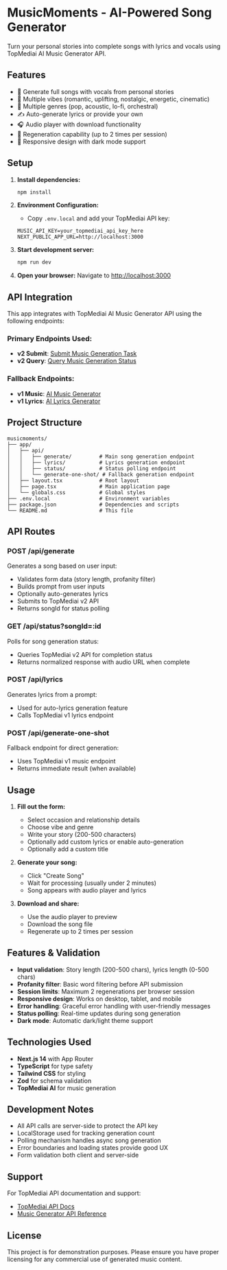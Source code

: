 # MusicMoments - AI-Powered Song Generator

Turn your personal stories into complete songs with lyrics and vocals using TopMediai AI Music Generator API.

## Features

- 🎵 Generate full songs with vocals from personal stories
- 🎨 Multiple vibes (romantic, uplifting, nostalgic, energetic, cinematic)
- 🎼 Multiple genres (pop, acoustic, lo-fi, orchestral)
- ✍️ Auto-generate lyrics or provide your own
- 🎧 Audio player with download functionality
- 🔄 Regeneration capability (up to 2 times per session)
- 📱 Responsive design with dark mode support

## Setup

1. **Install dependencies:**
   ```bash
   npm install
   ```

2. **Environment Configuration:**
   - Copy `.env.local` and add your TopMediai API key:
   ```
   MUSIC_API_KEY=your_topmediai_api_key_here
   NEXT_PUBLIC_APP_URL=http://localhost:3000
   ```

3. **Start development server:**
   ```bash
   npm run dev
   ```

4. **Open your browser:**
   Navigate to [http://localhost:3000](http://localhost:3000)

## API Integration

This app integrates with TopMediai AI Music Generator API using the following endpoints:

### Primary Endpoints Used:
- **v2 Submit**: [Submit Music Generation Task](https://docs.topmediai.com/api-reference/ai-music-generator/submit-the-music-generation-task)
- **v2 Query**: [Query Music Generation Status](https://docs.topmediai.com/api-reference/ai-music-generator/querying-the-music-generation-status)

### Fallback Endpoints:
- **v1 Music**: [AI Music Generator](https://docs.topmediai.com/api-reference/ai-music-generator/ai-music-generator)
- **v1 Lyrics**: [AI Lyrics Generator](https://docs.topmediai.com/api-reference/ai-music-generator/ai-lyrics)

## Project Structure

```
musicmoments/
├── app/
│   ├── api/
│   │   ├── generate/         # Main song generation endpoint
│   │   ├── lyrics/           # Lyrics generation endpoint
│   │   ├── status/           # Status polling endpoint
│   │   └── generate-one-shot/ # Fallback generation endpoint
│   ├── layout.tsx            # Root layout
│   ├── page.tsx              # Main application page
│   └── globals.css           # Global styles
├── .env.local                # Environment variables
├── package.json              # Dependencies and scripts
└── README.md                 # This file
```

## API Routes

### POST /api/generate
Generates a song based on user input:
- Validates form data (story length, profanity filter)
- Builds prompt from user inputs
- Optionally auto-generates lyrics
- Submits to TopMediai v2 API
- Returns songId for status polling

### GET /api/status?songId=:id
Polls for song generation status:
- Queries TopMediai v2 API for completion status
- Returns normalized response with audio URL when complete

### POST /api/lyrics
Generates lyrics from a prompt:
- Used for auto-lyrics generation feature
- Calls TopMediai v1 lyrics endpoint

### POST /api/generate-one-shot
Fallback endpoint for direct generation:
- Uses TopMediai v1 music endpoint
- Returns immediate result (when available)

## Usage

1. **Fill out the form:**
   - Select occasion and relationship details
   - Choose vibe and genre
   - Write your story (200-500 characters)
   - Optionally add custom lyrics or enable auto-generation
   - Optionally add a custom title

2. **Generate your song:**
   - Click "Create Song"
   - Wait for processing (usually under 2 minutes)
   - Song appears with audio player and lyrics

3. **Download and share:**
   - Use the audio player to preview
   - Download the song file
   - Regenerate up to 2 times per session

## Features & Validation

- **Input validation**: Story length (200-500 chars), lyrics length (0-500 chars)
- **Profanity filter**: Basic word filtering before API submission
- **Session limits**: Maximum 2 regenerations per browser session
- **Responsive design**: Works on desktop, tablet, and mobile
- **Error handling**: Graceful error handling with user-friendly messages
- **Status polling**: Real-time updates during song generation
- **Dark mode**: Automatic dark/light theme support

## Technologies Used

- **Next.js 14** with App Router
- **TypeScript** for type safety
- **Tailwind CSS** for styling
- **Zod** for schema validation
- **TopMediai AI** for music generation

## Development Notes

- All API calls are server-side to protect the API key
- LocalStorage used for tracking generation count
- Polling mechanism handles async song generation
- Error boundaries and loading states provide good UX
- Form validation both client and server-side

## Support

For TopMediai API documentation and support:
- [TopMediai API Docs](https://docs.topmediai.com/)
- [Music Generator API Reference](https://docs.topmediai.com/api-reference/ai-music-generator)

## License

This project is for demonstration purposes. Please ensure you have proper licensing for any commercial use of generated music content.
